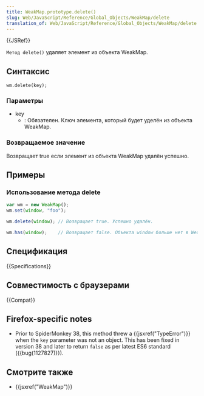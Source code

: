 ```yaml
---
title: WeakMap.prototype.delete()
slug: Web/JavaScript/Reference/Global_Objects/WeakMap/delete
translation_of: Web/JavaScript/Reference/Global_Objects/WeakMap/delete
---
```


{{JSRef}}

`Метод delete()` удаляет элемент из объекта WeakMap.

## Синтаксис

```
wm.delete(key);
```

### Параметры

- key
  - : Обязателен. Ключ элемента, который будет уделён из объекта WeakMap.

### Возвращаемое значение

Возвращает true если элемент из объекта WeakMap удалён успешно.

## Примеры

### Использование метода delete

```js
var wm = new WeakMap();
wm.set(window, "foo");

wm.delete(window); // Возвращает true. Успешно удалён.

wm.has(window);    // Возвращает false. Объекта window больше нет в WeakMap.
```

## Спецификация

{{Specifications}}

## Совместимость с браузерами

{{Compat}}

## Firefox-specific notes

- Prior to SpiderMonkey 38, this method threw a {{jsxref("TypeError")}} when the `key` parameter was not an object. This has been fixed in version 38 and later to return `false` as per latest ES6 standard ({{bug(1127827)}}).

## Смотрите также

- {{jsxref("WeakMap")}}

